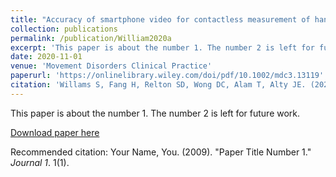 ```yaml
---
title: "Accuracy of smartphone video for contactless measurement of hand tremor frequency"
collection: publications
permalink: /publication/William2020a
excerpt: 'This paper is about the number 1. The number 2 is left for future work.'
date: 2020-11-01
venue: 'Movement Disorders Clinical Practice'
paperurl: 'https://onlinelibrary.wiley.com/doi/pdf/10.1002/mdc3.13119'
citation: 'Willams S, Fang H, Relton SD, Wong DC, Alam T, Alty JE. (2020). &quot;Paper Title Number 1.&quot; <i>Movement Disorders Clinical Practice</i>.'
---
```

This paper is about the number 1. The number 2 is left for future work.

[Download paper here](http://academicpages.github.io/files/paper1.pdf)

Recommended citation: Your Name, You. (2009). "Paper Title Number 1." <i>Journal 1</i>. 1(1).